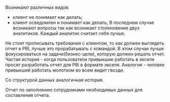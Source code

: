 Возникают различных видов:
- клиент не понимает как делать;
- клиент осведомлен и понимает как делать;
В последнем случае возникают вопросы так как возникает столкновение двух аналитиков. Каждый аналитик считает себя лучше.

Не стоит прописывать требования с клиентом, то как должен выглядеть отчет в PBI, лучше это прорабатывать с командой.
В этом случае лучше фокусироваться на задаче(бизнес-цели), которую должен решать отчет.
Частая история - когда пользователи привыкшие работать в экселе просят разработать отчет для PBi в формате экселя. Аналогия - человек привыкший работать молотком во всем видит гвозди. 

Со структурой данных аналогичная история. 

Отчет по заполнению сотрудниками необходимых данных для составления отчета.